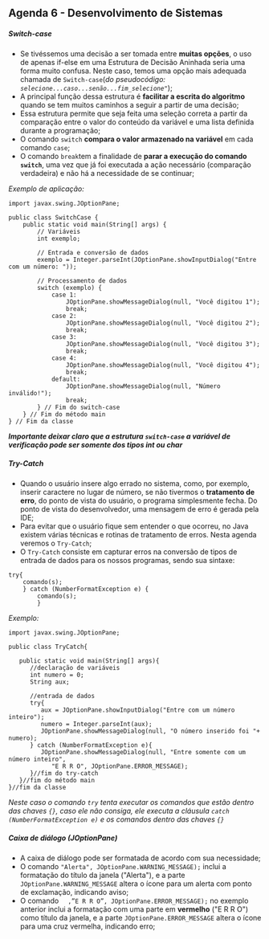 ## Agenda 6 - Desenvolvimento de Sistemas

##### Switch-case

- Se tivéssemos uma decisão a ser tomada entre **muitas opções**, o uso de apenas if-else em uma Estrutura de Decisão Aninhada seria uma forma muito confusa. Neste caso, temos uma opção mais adequada chamada de `Switch-case`(_do pseudocódigo: `selecione...caso...senão...fim_selecione"`_);
- A principal função dessa estrutura é **facilitar a escrita do algoritmo** quando se tem muitos caminhos a seguir a partir de uma decisão;
- Essa estrutura permite que seja feita uma seleção correta a partir da comparação entre o valor do conteúdo da variável e uma lista definida durante a programação;
- O comando `switch` **compara o valor armazenado na variável** em cada comando `case`;
- O comando `break`tem a finalidade de **parar a execução do comando `switch`**, uma vez que já foi executada a ação necessário (comparação verdadeira) e não há a necessidade de se continuar;

_Exemplo de aplicação:_

```
import javax.swing.JOptionPane;

public class SwitchCase {
    public static void main(String[] args) {
        // Variáveis
        int exemplo;
        
        // Entrada e conversão de dados
        exemplo = Integer.parseInt(JOptionPane.showInputDialog("Entre com um número: "));
        
        // Processamento de dados
        switch (exemplo) {
            case 1:
                JOptionPane.showMessageDialog(null, "Você digitou 1");
                break;
            case 2:
                JOptionPane.showMessageDialog(null, "Você digitou 2");
                break;
            case 3:
                JOptionPane.showMessageDialog(null, "Você digitou 3");
                break;
            case 4:
                JOptionPane.showMessageDialog(null, "Você digitou 4");
                break;
            default:
                JOptionPane.showMessageDialog(null, "Número inválido!");
                break;
        } // Fim do switch-case
    } // Fim do método main
} // Fim da classe
```
***Importante deixar claro que a estrutura `switch-case` a variável de verificação pode ser somente dos tipos int ou char***

##### Try-Catch
- Quando o usuário insere algo errado no sistema, como, por exemplo, inserir caractere no lugar de número, se não tivermos o **tratamento de erro**, do ponto de vista do usuário, o programa simplesmente fecha. Do ponto de vista do desenvolvedor, uma mensagem de erro é gerada pela IDE;
- Para evitar que o usuário fique sem entender o que ocorreu, no Java existem várias técnicas e rotinas de tratamento de erros. Nesta agenda veremos o `Try-Catch`;
- O `Try-Catch` consiste em capturar erros na conversão de tipos de entrada de dados para os nossos programas, sendo sua sintaxe:

```
try{
    comando(s);
    } catch (NumberFormatException e) {
        comando(s);
        }
```

_Exemplo:_

```
import javax.swing.JOptionPane;
 
public class TryCatch{

   public static void main(String[] args){
      //declaração de variáveis
      int numero = 0;
      String aux;
 
      //entrada de dados
      try{
         aux = JOptionPane.showInputDialog("Entre com um número inteiro");
         numero = Integer.parseInt(aux);
         JOptionPane.showMessageDialog(null, "O número inserido foi "+ numero);
      } catch (NumberFormatException e){
         JOptionPane.showMessageDialog(null, "Entre somente com um número inteiro", 
            "E R R O", JOptionPane.ERROR_MESSAGE);
      }//fim do try-catch
   }//fim do método main
}//fim da classe
```
_Neste caso o comando `try` tenta executar os comandos que estão dentro das chaves `{}`, caso ele não consiga, ele executa a cláusula `catch (NumberFormatException e)` e os comandos dentro das chaves `{}`_

##### Caixa de diálogo (JOptionPane)

- A caixa de diálogo pode ser formatada de acordo com sua necessidade;
- O comando `"Alerta", JOptionPane.WARNING_MESSAGE);` inclui a formatação do título da janela ("Alerta"), e a parte `JOptionPane.WARNING_MESSAGE` altera o ícone para um alerta com ponto de exclamação, indicando aviso;
- O comando `  ,”E R R O”, JOptionPane.ERROR_MESSAGE);` no exemplo anterior inclui a formatação com uma parte em **vermelho** ("E R R O") como título da janela, e a parte `JOptionPane.ERROR_MESSAGE` altera o ícone para uma cruz vermelha, indicando erro;